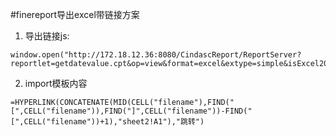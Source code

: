 #finereport导出excel带链接方案
1. 导出链接js:
```
window.open("http://172.18.12.36:8080/CindascReport/ReportServer?reportlet=getdatevalue.cpt&op=view&format=excel&extype=simple&isExcel2003=true")
```
2. import模板内容
```
=HYPERLINK(CONCATENATE(MID(CELL("filename"),FIND("[",CELL("filename")),FIND("]",CELL("filename"))-FIND("[",CELL("filename"))+1),"sheet2!A1"),"跳转") 
```